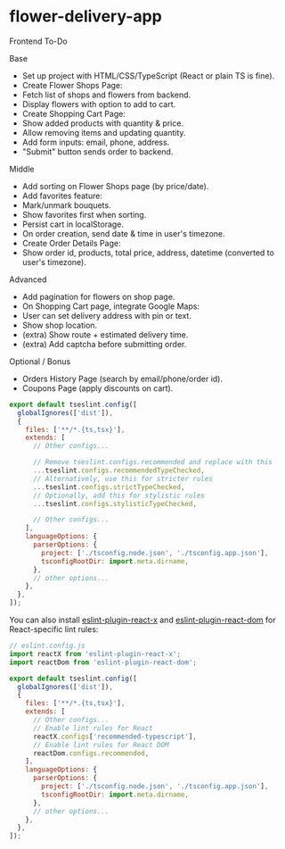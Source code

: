 # flower-delivery-app

Frontend To-Do

Base

- Set up project with HTML/CSS/TypeScript (React or plain TS is fine).
- Create Flower Shops Page:
- Fetch list of shops and flowers from backend.
- Display flowers with option to add to cart.
- Create Shopping Cart Page:
- Show added products with quantity & price.
- Allow removing items and updating quantity.
- Add form inputs: email, phone, address.
- "Submit" button sends order to backend.

Middle

- Add sorting on Flower Shops page (by price/date).
- Add favorites feature:
- Mark/unmark bouquets.
- Show favorites first when sorting.
- Persist cart in localStorage.
- On order creation, send date & time in user's timezone.
- Create Order Details Page:
- Show order id, products, total price, address, datetime (converted to user's
  timezone).

Advanced

- Add pagination for flowers on shop page.
- On Shopping Cart page, integrate Google Maps:
- User can set delivery address with pin or text.
- Show shop location.
- (extra) Show route + estimated delivery time.
- (extra) Add captcha before submitting order.

Optional / Bonus

- Orders History Page (search by email/phone/order id).
- Coupons Page (apply discounts on cart).

```js
export default tseslint.config([
  globalIgnores(['dist']),
  {
    files: ['**/*.{ts,tsx}'],
    extends: [
      // Other configs...

      // Remove tseslint.configs.recommended and replace with this
      ...tseslint.configs.recommendedTypeChecked,
      // Alternatively, use this for stricter rules
      ...tseslint.configs.strictTypeChecked,
      // Optionally, add this for stylistic rules
      ...tseslint.configs.stylisticTypeChecked,

      // Other configs...
    ],
    languageOptions: {
      parserOptions: {
        project: ['./tsconfig.node.json', './tsconfig.app.json'],
        tsconfigRootDir: import.meta.dirname,
      },
      // other options...
    },
  },
]);
```

You can also install
[eslint-plugin-react-x](https://github.com/Rel1cx/eslint-react/tree/main/packages/plugins/eslint-plugin-react-x)
and
[eslint-plugin-react-dom](https://github.com/Rel1cx/eslint-react/tree/main/packages/plugins/eslint-plugin-react-dom)
for React-specific lint rules:

```js
// eslint.config.js
import reactX from 'eslint-plugin-react-x';
import reactDom from 'eslint-plugin-react-dom';

export default tseslint.config([
  globalIgnores(['dist']),
  {
    files: ['**/*.{ts,tsx}'],
    extends: [
      // Other configs...
      // Enable lint rules for React
      reactX.configs['recommended-typescript'],
      // Enable lint rules for React DOM
      reactDom.configs.recommended,
    ],
    languageOptions: {
      parserOptions: {
        project: ['./tsconfig.node.json', './tsconfig.app.json'],
        tsconfigRootDir: import.meta.dirname,
      },
      // other options...
    },
  },
]);
```
